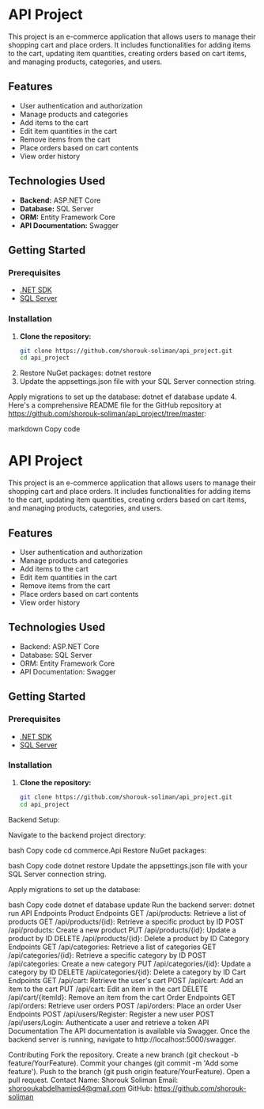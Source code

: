 # API Project

This project is an e-commerce application that allows users to manage their shopping cart and place orders. It includes functionalities for adding items to the cart, updating item quantities, creating orders based on cart items, and managing products, categories, and users.

## Features

- User authentication and authorization
- Manage products and categories
- Add items to the cart
- Edit item quantities in the cart
- Remove items from the cart
- Place orders based on cart contents
- View order history

## Technologies Used

- **Backend:** ASP.NET Core
- **Database:** SQL Server
- **ORM:** Entity Framework Core
- **API Documentation:** Swagger

## Getting Started

### Prerequisites

- [.NET SDK](https://dotnet.microsoft.com/download)
- [SQL Server](https://www.microsoft.com/en-us/sql-server/sql-server-downloads)

### Installation

1. **Clone the repository:**
   ```bash
   git clone https://github.com/shorouk-soliman/api_project.git
   cd api_project
2.  Restore NuGet packages:
dotnet restore
3.  Update the appsettings.json file with your SQL Server connection string.

Apply migrations to set up the database:
dotnet ef database update
4. 
Here's a comprehensive README file for the GitHub repository at https://github.com/shorouk-soliman/api_project/tree/master:

markdown
Copy code
# API Project

This project is an e-commerce application that allows users to manage their shopping cart and place orders. It includes functionalities for adding items to the cart, updating item quantities, creating orders based on cart items, and managing products, categories, and users.

## Features

- User authentication and authorization
- Manage products and categories
- Add items to the cart
- Edit item quantities in the cart
- Remove items from the cart
- Place orders based on cart contents
- View order history

## Technologies Used

- Backend: ASP.NET Core
- Database: SQL Server
- ORM: Entity Framework Core
- API Documentation: Swagger

## Getting Started

### Prerequisites

- [.NET SDK](https://dotnet.microsoft.com/download)
- [SQL Server](https://www.microsoft.com/en-us/sql-server)

### Installation

1. **Clone the repository:**
   ```bash
   git clone https://github.com/shorouk-soliman/api_project.git
   cd api_project
Backend Setup:

Navigate to the backend project directory:

bash
Copy code
cd commerce.Api
Restore NuGet packages:

bash
Copy code
dotnet restore
Update the appsettings.json file with your SQL Server connection string.

Apply migrations to set up the database:

bash
Copy code
dotnet ef database update
Run the backend server:
dotnet run
API Endpoints
Product Endpoints
GET /api/products: Retrieve a list of products
GET /api/products/{id}: Retrieve a specific product by ID
POST /api/products: Create a new product
PUT /api/products/{id}: Update a product by ID
DELETE /api/products/{id}: Delete a product by ID
Category Endpoints
GET /api/categories: Retrieve a list of categories
GET /api/categories/{id}: Retrieve a specific category by ID
POST /api/categories: Create a new category
PUT /api/categories/{id}: Update a category by ID
DELETE /api/categories/{id}: Delete a category by ID
Cart Endpoints
GET /api/cart: Retrieve the user's cart
POST /api/cart: Add an item to the cart
PUT /api/cart: Edit an item in the cart
DELETE /api/cart/{itemId}: Remove an item from the cart
Order Endpoints
GET /api/orders: Retrieve user orders
POST /api/orders: Place an order
User Endpoints
POST /api/users/Register: Register a new user
POST /api/users/Login: Authenticate a user and retrieve a token
API Documentation
The API documentation is available via Swagger. Once the backend server is running, navigate to http://localhost:5000/swagger.

Contributing
Fork the repository.
Create a new branch (git checkout -b feature/YourFeature).
Commit your changes (git commit -m 'Add some feature').
Push to the branch (git push origin feature/YourFeature).
Open a pull request.
Contact
Name: Shorouk Soliman
Email: shorooukabdelhamied4@gmail.com
GitHub: https://github.com/shorouk-soliman

